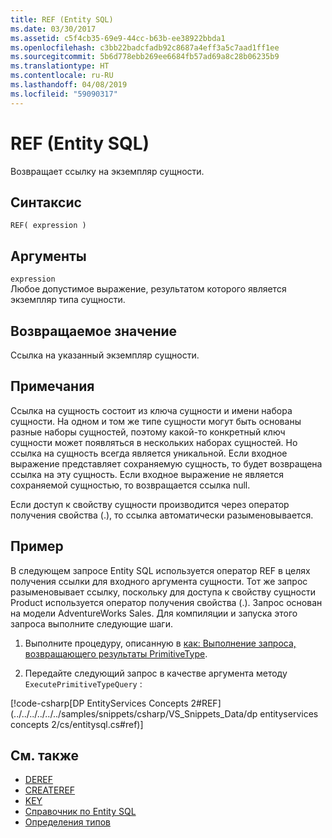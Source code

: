 ```yaml
---
title: REF (Entity SQL)
ms.date: 03/30/2017
ms.assetid: c5f4cb35-69e9-44cc-b63b-ee38922bbda1
ms.openlocfilehash: c3bb22badcfadb92c8687a4eff3a5c7aad1ff1ee
ms.sourcegitcommit: 5b6d778ebb269ee6684fb57ad69a8c28b06235b9
ms.translationtype: HT
ms.contentlocale: ru-RU
ms.lasthandoff: 04/08/2019
ms.locfileid: "59090317"
---
```

# <a name="ref-entity-sql"></a>REF (Entity SQL)
Возвращает ссылку на экземпляр сущности.  
  
## <a name="syntax"></a>Синтаксис  
  
```  
REF( expression )   
```  
  
## <a name="arguments"></a>Аргументы  
 `expression`  
 Любое допустимое выражение, результатом которого является экземпляр типа сущности.  
  
## <a name="return-value"></a>Возвращаемое значение  
 Ссылка на указанный экземпляр сущности.  
  
## <a name="remarks"></a>Примечания  
 Ссылка на сущность состоит из ключа сущности и имени набора сущности. На одном и том же типе сущности могут быть основаны разные наборы сущностей, поэтому какой-то конкретный ключ сущности может появляться в нескольких наборах сущностей. Но ссылка на сущность всегда является уникальной. Если входное выражение представляет сохраняемую сущность, то будет возвращена ссылка на эту сущность. Если входное выражение не является сохраняемой сущностью, то возвращается ссылка null.  
  
 Если доступ к свойству сущности производится через оператор получения свойства (.), то ссылка автоматически разыменовывается.  
  
## <a name="example"></a>Пример  
 В следующем запросе Entity SQL используется оператор REF в целях получения ссылки для входного аргумента сущности. Тот же запрос разыменовывает ссылку, поскольку для доступа к свойству сущности Product используется оператор получения свойства (.). Запрос основан на модели AdventureWorks Sales. Для компиляции и запуска этого запроса выполните следующие шаги.  
  
1.  Выполните процедуру, описанную в [как: Выполнение запроса, возвращающего результаты PrimitiveType](../../../../../../docs/framework/data/adonet/ef/how-to-execute-a-query-that-returns-primitivetype-results.md).  
  
2.  Передайте следующий запрос в качестве аргумента методу `ExecutePrimitiveTypeQuery` :  
  
 [!code-csharp[DP EntityServices Concepts 2#REF](../../../../../../samples/snippets/csharp/VS_Snippets_Data/dp entityservices concepts 2/cs/entitysql.cs#ref)]  
  
## <a name="see-also"></a>См. также

- [DEREF](../../../../../../docs/framework/data/adonet/ef/language-reference/deref-entity-sql.md)
- [CREATEREF](../../../../../../docs/framework/data/adonet/ef/language-reference/createref-entity-sql.md)
- [KEY](../../../../../../docs/framework/data/adonet/ef/language-reference/key-entity-sql.md)
- [Справочник по Entity SQL](../../../../../../docs/framework/data/adonet/ef/language-reference/entity-sql-reference.md)
- [Определения типов](../../../../../../docs/framework/data/adonet/ef/language-reference/type-definitions-entity-sql.md)
